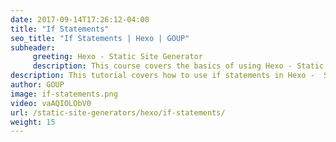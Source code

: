 ```yaml
---
date: 2017-09-14T17:26:12-04:00
title: "If Statements"
seo_title: "If Statements | Hexo | GOUP"
subheader:
     greeting: Hexo - Static Site Generator
     description: This course covers the basics of using Hexo - Static Site Generator. Work your way through the articles and we'll teach you everything you need to know to create a professional and scalable website or blog!
description: This tutorial covers how to use if statements in Hexo -  Static Site Generator.
author: GOUP
image: if-statements.png
video: vaAQIOLObV0
url: /static-site-generators/hexo/if-statements/
weight: 15
---
```

